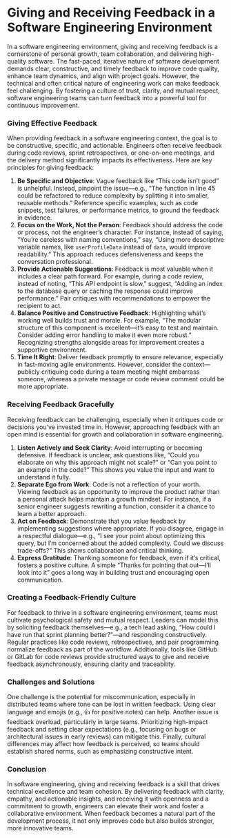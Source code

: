 

# Giving and Receiving Feedback in a Software Engineering Environment

In a software engineering environment, giving and receiving feedback is a cornerstone of personal growth, team collaboration, and delivering high-quality software. The fast-paced, iterative nature of software development demands clear, constructive, and timely feedback to improve code quality, enhance team dynamics, and align with project goals. However, the technical and often critical nature of engineering work can make feedback feel challenging. By fostering a culture of trust, clarity, and mutual respect, software engineering teams can turn feedback into a powerful tool for continuous improvement.

### Giving Effective Feedback

When providing feedback in a software engineering context, the goal is to be constructive, specific, and actionable. Engineers often receive feedback during code reviews, sprint retrospectives, or one-on-one meetings, and the delivery method significantly impacts its effectiveness. Here are key principles for giving feedback:

1. **Be Specific and Objective**: Vague feedback like “This code isn’t good” is unhelpful. Instead, pinpoint the issue—e.g., “The function in line 45 could be refactored to reduce complexity by splitting it into smaller, reusable methods.” Reference specific examples, such as code snippets, test failures, or performance metrics, to ground the feedback in evidence.  
2. **Focus on the Work, Not the Person**: Feedback should address the code or process, not the engineer’s character. For instance, instead of saying, “You’re careless with naming conventions,” say, “Using more descriptive variable names, like `userProfileData` instead of `data`, would improve readability.” This approach reduces defensiveness and keeps the conversation professional.  
3. **Provide Actionable Suggestions**: Feedback is most valuable when it includes a clear path forward. For example, during a code review, instead of noting, “This API endpoint is slow,” suggest, “Adding an index to the database query or caching the response could improve performance.” Pair critiques with recommendations to empower the recipient to act.  
4. **Balance Positive and Constructive Feedback**: Highlighting what’s working well builds trust and morale. For example, “The modular structure of this component is excellent—it’s easy to test and maintain. Consider adding error handling to make it even more robust.” Recognizing strengths alongside areas for improvement creates a supportive environment.  
5. **Time It Right**: Deliver feedback promptly to ensure relevance, especially in fast-moving agile environments. However, consider the context—publicly critiquing code during a team meeting might embarrass someone, whereas a private message or code review comment could be more appropriate.

### Receiving Feedback Gracefully

Receiving feedback can be challenging, especially when it critiques code or decisions you’ve invested time in. However, approaching feedback with an open mind is essential for growth and collaboration in software engineering.

1. **Listen Actively and Seek Clarity**: Avoid interrupting or becoming defensive. If feedback is unclear, ask questions like, “Could you elaborate on why this approach might not scale?” or “Can you point to an example in the code?” This shows you value the input and want to understand it fully.  
2. **Separate Ego from Work**: Code is not a reflection of your worth. Viewing feedback as an opportunity to improve the product rather than a personal attack helps maintain a growth mindset. For instance, if a senior engineer suggests rewriting a function, consider it a chance to learn a better approach.  
3. **Act on Feedback**: Demonstrate that you value feedback by implementing suggestions where appropriate. If you disagree, engage in a respectful dialogue—e.g., “I see your point about optimizing this query, but I’m concerned about the added complexity. Could we discuss trade-offs?” This shows collaboration and critical thinking.  
4. **Express Gratitude**: Thanking someone for feedback, even if it’s critical, fosters a positive culture. A simple “Thanks for pointing that out—I’ll look into it” goes a long way in building trust and encouraging open communication.

### Creating a Feedback-Friendly Culture

For feedback to thrive in a software engineering environment, teams must cultivate psychological safety and mutual respect. Leaders can model this by soliciting feedback themselves—e.g., a tech lead asking, “How could I have run that sprint planning better?”—and responding constructively. Regular practices like code reviews, retrospectives, and pair programming normalize feedback as part of the workflow. Additionally, tools like GitHub or GitLab for code reviews provide structured ways to give and receive feedback asynchronously, ensuring clarity and traceability.

### Challenges and Solutions

One challenge is the potential for miscommunication, especially in distributed teams where tone can be lost in written feedback. Using clear language and emojis (e.g., 👍 for positive notes) can help. Another issue is feedback overload, particularly in large teams. Prioritizing high-impact feedback and setting clear expectations (e.g., focusing on bugs or architectural issues in early reviews) can mitigate this. Finally, cultural differences may affect how feedback is perceived, so teams should establish shared norms, such as emphasizing constructive intent.

### Conclusion

In software engineering, giving and receiving feedback is a skill that drives technical excellence and team cohesion. By delivering feedback with clarity, empathy, and actionable insights, and receiving it with openness and a commitment to growth, engineers can elevate their work and foster a collaborative environment. When feedback becomes a natural part of the development process, it not only improves code but also builds stronger, more innovative teams.  
